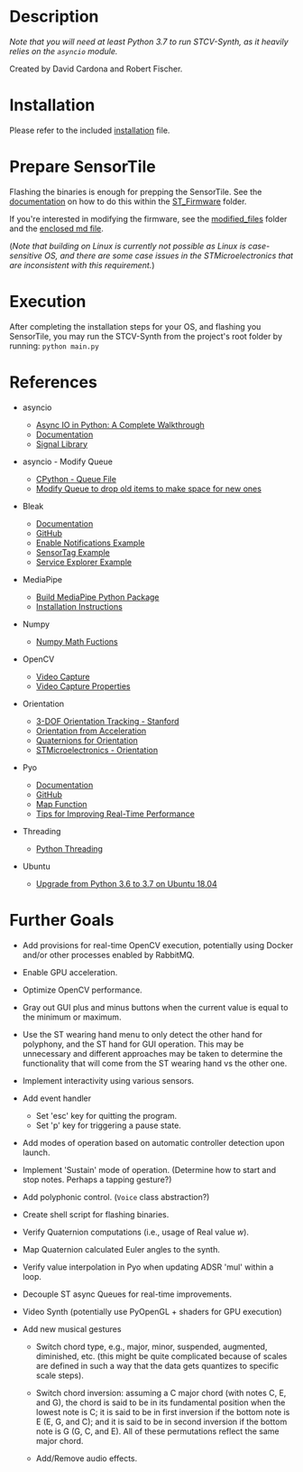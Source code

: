 # Description

*Note that you will need at least Python 3.7 to run STCV-Synth, as it heavily relies on the `asyncio` module.*

Created by David Cardona and Robert Fischer.

# Installation

Please refer to the included [installation](/documentation/installation.md) file.


# Prepare SensorTile

Flashing the binaries is enough for prepping the SensorTile. See the [documentation](/ST_Firmware/flashing_the_ST.md) on how to do this within the [ST_Firmware](/ST_Firmware) folder.

If you're interested in modifying the firmware, see the [modified_files](/ST_Firmware/modified_files) folder and the [enclosed md file](/ST_Firmware/modified_files/updated_firmware_notes.md).

(*Note that building on Linux is currently not possible as Linux is case-sensitive OS, and there are some case issues in the STMicroelectronics that are inconsistent with this requirement.*)


# Execution

After completing the installation steps for your OS, and flashing you SensorTile, you may run the STCV-Synth from the project's root folder by running: `python main.py`


# References

* asyncio
    * [Async IO in Python: A Complete Walkthrough](https://realpython.com/async-io-python/)
    * [Documentation](https://docs.python.org/3/library/asyncio.html)
    * [Signal Library](https://docs.python.org/3/library/signal.html)

* asyncio - Modify Queue
    * [CPython - Queue File](https://github.com/python/cpython/blob/d8080c01195cc9a19af752bfa04d98824dd9fb15/Lib/asyncio/queues.py#L235)
    * [Modify Queue to drop old items to make space for new ones](https://stackoverflow.com/questions/54376090/how-to-push-items-off-of-asyncio-priorityqueue-when-it-is-at-maxsize-and-i-put)

* Bleak
    * [Documentation](https://bleak.readthedocs.io/en/latest/)
    * [GitHub](https://github.com/hbldh/bleak)
    * [Enable Notifications Example](https://github.com/hbldh/bleak/blob/develop/examples/enable_notifications.py)
    * [SensorTag Example](https://github.com/hbldh/bleak/blob/develop/examples/sensortag.py)
    * [Service Explorer Example](https://github.com/hbldh/bleak/blob/develop/examples/service_explorer.py)

* MediaPipe
    * [Build MediaPipe Python Package](https://google.github.io/mediapipe/getting_started/python.html#building-mediapipe-python-package)
    * [Installation Instructions](https://google.github.io/mediapipe/getting_started/install.html#installing-on-debian-and-ubuntu)

* Numpy
    * [Numpy Math Fuctions](https://numpy.org/doc/stable/reference/routines.math.html)

* OpenCV
    * [Video Capture](https://docs.opencv.org/3.4/d8/dfe/classcv_1_1VideoCapture.html)
    * [Video Capture Properties](https://docs.opencv.org/3.4/d4/d15/group__videoio__flags__base.html)

* Orientation
    * [3-DOF Orientation Tracking - Stanford](https://stanford.edu/class/ee267/notes/ee267_notes_imu.pdf)
    * [Orientation from Acceleration](https://wiki.dfrobot.com/How_to_Use_a_Three-Axis_Accelerometer_for_Tilt_Sensing)
    * [Quaternions for Orientation](https://blog.endaq.com/quaternions-for-orientation)
    * [STMicroelectronics - Orientation](https://drive.google.com/file/d/1Xf-TZg9yErff3C9yOtBsvXd0sC9HHD0M/view)

* Pyo
    * [Documentation](http://ajaxsoundstudio.com/pyodoc/)
    * [GitHub](https://github.com/belangeo/pyo)
    * [Map Function](http://ajaxsoundstudio.com/pyodoc/api/classes/map.html)
    * [Tips for Improving Real-Time Performance](http://ajaxsoundstudio.com/pyodoc/perftips.html)

* Threading
    * [Python Threading](https://docs.python.org/3/library/threading.html)

* Ubuntu
    * [Upgrade from Python 3.6 to 3.7 on Ubuntu 18.04](http://xtremetechie.com/how-to-upgrade-python-from-3-6-to-3-7-on-ubuntu-18/)


# Further Goals

* Add provisions for real-time OpenCV execution, potentially using Docker and/or other processes enabled by RabbitMQ.

* Enable GPU acceleration.

* Optimize OpenCV performance.

* Gray out GUI plus and minus buttons when the current value is equal to the minimum or maximum.

* Use the ST wearing hand menu to only detect the other hand for polyphony, and the ST hand for GUI operation. This may be unnecessary and different approaches may be taken to determine the functionality that will come from the ST wearing hand vs the other one.

* Implement interactivity using various sensors.

* Add event handler
    * Set 'esc' key for quitting the program.
    * Set 'p' key for triggering a pause state.

* Add modes of operation based on automatic controller detection upon launch.

* Implement 'Sustain' mode of operation. (Determine how to start and stop notes. Perhaps a tapping gesture?)

* Add polyphonic control. (`Voice` class abstraction?)

* Create shell script for flashing binaries.

* Verify Quaternion computations (i.e., usage of Real value *w*).

* Map Quaternion calculated Euler angles to the synth.

* Verify value interpolation in Pyo when updating ADSR 'mul' within a loop.

* Decouple ST async Queues for real-time improvements.

* Video Synth (potentially use PyOpenGL + shaders for GPU execution)

* Add new musical gestures
    * Switch chord type, e.g., major, minor, suspended, augmented, diminished, etc. (this might be quite complicated because of scales are defined in such a way that the data gets quantizes to specific scale steps).

    * Switch chord inversion: assuming a C major chord (with notes C, E, and G), the chord is said to be in its fundamental position when the lowest note is C; it is said to be in first inversion if the bottom note is E (E, G, and C); and it is said to be in second inversion if the bottom note is G (G, C, and E). All of these permutations reflect the same major chord.

    * Add/Remove audio effects.

